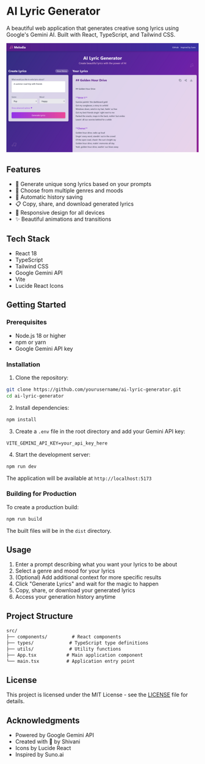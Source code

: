 # AI Lyric Generator

A beautiful web application that generates creative song lyrics using Google's Gemini AI. Built with React, TypeScript, and Tailwind CSS.

<a href="https://melodia-ai.vercel.app"> <img src="https://github.com/shivanimakvana/melodia-ai/blob/main/banner.png"></a>


## Features

- 🎵 Generate unique song lyrics based on your prompts
- 🎨 Choose from multiple genres and moods
- 💾 Automatic history saving
- 📋 Copy, share, and download generated lyrics
- 🎯 Responsive design for all devices
- ✨ Beautiful animations and transitions

## Tech Stack

- React 18
- TypeScript
- Tailwind CSS
- Google Gemini API
- Vite
- Lucide React Icons

## Getting Started

### Prerequisites

- Node.js 18 or higher
- npm or yarn
- Google Gemini API key

### Installation

1. Clone the repository:
```bash
git clone https://github.com/yourusername/ai-lyric-generator.git
cd ai-lyric-generator
```

2. Install dependencies:
```bash
npm install
```

3. Create a `.env` file in the root directory and add your Gemini API key:
```env
VITE_GEMINI_API_KEY=your_api_key_here
```

4. Start the development server:
```bash
npm run dev
```

The application will be available at `http://localhost:5173`

### Building for Production

To create a production build:

```bash
npm run build
```

The built files will be in the `dist` directory.

## Usage

1. Enter a prompt describing what you want your lyrics to be about
2. Select a genre and mood for your lyrics
3. (Optional) Add additional context for more specific results
4. Click "Generate Lyrics" and wait for the magic to happen
5. Copy, share, or download your generated lyrics
6. Access your generation history anytime

## Project Structure

```
src/
├── components/         # React components
├── types/             # TypeScript type definitions
├── utils/             # Utility functions
├── App.tsx           # Main application component
└── main.tsx          # Application entry point
```


## License

This project is licensed under the MIT License - see the [LICENSE](LICENSE) file for details.

## Acknowledgments

- Powered by Google Gemini API
- Created with 💜 by Shivani
- Icons by Lucide React
- Inspired by Suno.ai
